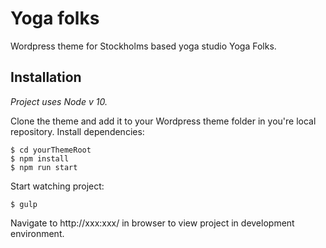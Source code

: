 # Yoga folks
Wordpress theme for Stockholms based yoga studio Yoga Folks.

## Installation
*Project uses Node v 10.*

Clone the theme and add it to your Wordpress theme folder in you're local repository. Install dependencies:
```
$ cd yourThemeRoot
$ npm install
$ npm run start
```

Start watching project: 
```
$ gulp
```

Navigate to http://xxx:xxx/ in browser to view project in development environment.



